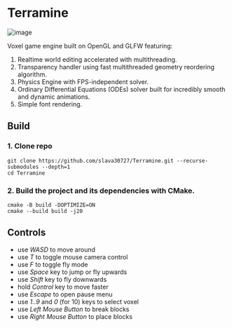 # Terramine

![image](https://github.com/user-attachments/assets/edc08fb1-d551-43d4-b8a8-da752406897c)

Voxel game engine built on OpenGL and GLFW featuring:

1. Realtime world editing accelerated with multithreading.
2. Transparency handler using fast multithreaded geometry reordering algorithm.
3. Physics Engine with FPS-independent solver.
4. Ordinary Differential Equations (ODEs) solver built for incredibly smooth and dynamic animations.
5. Simple font rendering.

## Build

### 1. Clone repo

```shell
git clone https://github.com/slava30727/Terramine.git --recurse-submodules --depth=1
cd Terramine
```

### 2. Build the project and its dependencies with CMake.

```shell
cmake -B build -DOPTIMIZE=ON
cmake --build build -j20
```

## Controls

- use *WASD* to move around
- use *T* to toggle mouse camera control
- use *F* to toggle fly mode
- use *Space* key to jump or fly upwards
- use *Shift* key to fly downwards
- hold *Control* key to move faster
- use *Escape* to open pause menu
- use *1..9* and *0* (for 10) keys to select voxel
- use *Left Mouse Button* to break blocks
- use *Right Mouse Button* to place blocks
